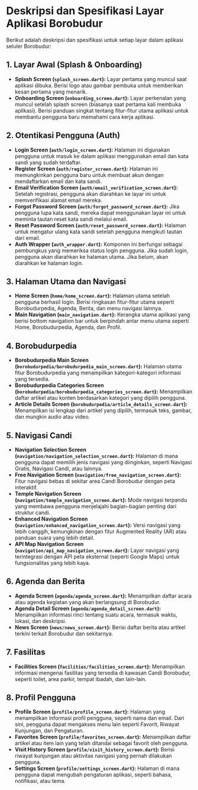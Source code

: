 # Deskripsi dan Spesifikasi Layar Aplikasi Borobudur

Berikut adalah deskripsi dan spesifikasi untuk setiap layar dalam aplikasi seluler Borobudur:

## 1. Layar Awal (Splash & Onboarding)
*   **Splash Screen (`splash_screen.dart`):** Layar pertama yang muncul saat aplikasi dibuka. Berisi logo atau gambar pembuka untuk memberikan kesan pertama yang menarik.
*   **Onboarding Screen (`onboarding_screen.dart`):** Layar perkenalan yang muncul setelah splash screen (biasanya saat pertama kali membuka aplikasi). Berisi panduan singkat tentang fitur-fitur utama aplikasi untuk membantu pengguna baru memahami cara kerja aplikasi.

## 2. Otentikasi Pengguna (Auth)
*   **Login Screen (`auth/login_screen.dart`):** Halaman ini digunakan pengguna untuk masuk ke dalam aplikasi menggunakan email dan kata sandi yang sudah terdaftar.
*   **Register Screen (`auth/register_screen.dart`):** Halaman ini memungkinkan pengguna baru untuk membuat akun dengan mendaftarkan email dan kata sandi.
*   **Email Verification Screen (`auth/email_verification_screen.dart`):** Setelah registrasi, pengguna akan diarahkan ke layar ini untuk memverifikasi alamat email mereka.
*   **Forgot Password Screen (`auth/forgot_password_screen.dart`):** Jika pengguna lupa kata sandi, mereka dapat menggunakan layar ini untuk meminta tautan reset kata sandi melalui email.
*   **Reset Password Screen (`auth/reset_password_screen.dart`):** Halaman untuk mengatur ulang kata sandi setelah pengguna mengikuti tautan dari email.
*   **Auth Wrapper (`auth_wrapper.dart`):** Komponen ini berfungsi sebagai pembungkus yang memeriksa status login pengguna. Jika sudah login, pengguna akan diarahkan ke halaman utama. Jika belum, akan diarahkan ke halaman login.

## 3. Halaman Utama dan Navigasi
*   **Home Screen (`home/home_screen.dart`):** Halaman utama setelah pengguna berhasil login. Berisi ringkasan fitur-fitur utama seperti Borobudurpedia, Agenda, Berita, dan menu navigasi lainnya.
*   **Main Navigation (`main_navigation.dart`):** Kerangka utama aplikasi yang berisi bottom navigation bar untuk berpindah antar menu utama seperti Home, Borobudurpedia, Agenda, dan Profil.

## 4. Borobudurpedia
*   **Borobudurpedia Main Screen (`borobudurpedia/borobudurpedia_main_screen.dart`):** Halaman utama fitur Borobudurpedia yang menampilkan kategori-kategori informasi yang tersedia.
*   **Borobudurpedia Categories Screen (`borobudurpedia/borobudurpedia_categories_screen.dart`):** Menampilkan daftar artikel atau konten berdasarkan kategori yang dipilih pengguna.
*   **Article Details Screen (`borobudurpedia/article_details_screen.dart`):** Menampilkan isi lengkap dari artikel yang dipilih, termasuk teks, gambar, dan mungkin audio atau video.

## 5. Navigasi Candi
*   **Navigation Selection Screen (`navigation/navigation_selection_screen.dart`):** Halaman di mana pengguna dapat memilih jenis navigasi yang diinginkan, seperti Navigasi Gratis, Navigasi Candi, atau lainnya.
*   **Free Navigation Screen (`navigation/free_navigation_screen.dart`):** Fitur navigasi bebas di sekitar area Candi Borobudur dengan peta interaktif.
*   **Temple Navigation Screen (`navigation/temple_navigation_screen.dart`):** Mode navigasi terpandu yang membawa pengguna menjelajahi bagian-bagian penting dari struktur candi.
*   **Enhanced Navigation Screen (`navigation/enhanced_navigation_screen.dart`):** Versi navigasi yang lebih canggih, kemungkinan dengan fitur Augmented Reality (AR) atau panduan suara yang lebih detail.
*   **API Map Navigation Screen (`navigation/api_map_navigation_screen.dart`):** Layar navigasi yang terintegrasi dengan API peta eksternal (seperti Google Maps) untuk fungsionalitas yang lebih kaya.

## 6. Agenda dan Berita
*   **Agenda Screen (`agenda/agenda_screen.dart`):** Menampilkan daftar acara atau agenda kegiatan yang akan berlangsung di Borobudur.
*   **Agenda Detail Screen (`agenda/agenda_detail_screen.dart`):** Menampilkan informasi rinci tentang suatu acara, termasuk waktu, lokasi, dan deskripsi.
*   **News Screen (`news/news_screen.dart`):** Berisi daftar berita atau artikel terkini terkait Borobudur dan sekitarnya.

## 7. Fasilitas
*   **Facilities Screen (`facilities/facilities_screen.dart`):** Menampilkan informasi mengenai fasilitas yang tersedia di kawasan Candi Borobudur, seperti toilet, area parkir, tempat ibadah, dan lain-lain.

## 8. Profil Pengguna
*   **Profile Screen (`profile/profile_screen.dart`):** Halaman yang menampilkan informasi profil pengguna, seperti nama dan email. Dari sini, pengguna dapat mengakses menu lain seperti Favorit, Riwayat Kunjungan, dan Pengaturan.
*   **Favorites Screen (`profile/favorites_screen.dart`):** Menampilkan daftar artikel atau item lain yang telah ditandai sebagai favorit oleh pengguna.
*   **Visit History Screen (`profile/visit_history_screen.dart`):** Berisi riwayat kunjungan atau aktivitas navigasi yang pernah dilakukan pengguna.
*   **Settings Screen (`profile/settings_screen.dart`):** Halaman di mana pengguna dapat mengubah pengaturan aplikasi, seperti bahasa, notifikasi, atau tema.
